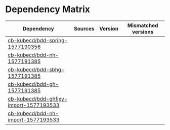 # Dependency Matrix

Dependency | Sources | Version | Mismatched versions
---------- | ------- | ------- | -------------------
[cb-kubecd/bdd-spring-1577190356](https://github.com/cb-kubecd/bdd-spring-1577190356.git) |  | []() | 
[cb-kubecd/bdd-nh-1577191385](https://github.com/cb-kubecd/bdd-nh-1577191385.git) |  | []() | 
[cb-kubecd/bdd-sbhg-1577191385](https://github.com/cb-kubecd/bdd-sbhg-1577191385.git) |  | []() | 
[cb-kubecd/bdd-gh-1577191385](https://github.com/cb-kubecd/bdd-gh-1577191385.git) |  | []() | 
[cb-kubecd/bdd-ghfjxy-import-1577193533](https://github.com/cb-kubecd/bdd-ghfjxy-import-1577193533.git) |  | []() | 
[cb-kubecd/bdd-nh-import-1577193533](https://github.com/cb-kubecd/bdd-nh-import-1577193533.git) |  | []() | 
